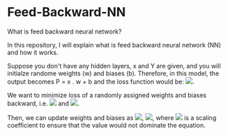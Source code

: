 # Feed-Backward-NN
What is feed backward neural network?

In this repository, I will explain what is feed backward neural network (NN) and how it works.


Suppose you don't have any hidden layers, x and Y are given, and you will initialze randome weights (w) and biases (b).
Therefore, in this model, the output becomes P = x . w + b and the loss function would be:
<img src="https://render.githubusercontent.com/render/math?math=\textit{LOSS}= \frac{1}{2} [P - Y]^{2} = \frac{1}{2} [x . w %2B b - Y]^{2}">.

We want to minimize loss of a randomly assigned weights and biases backward, i.e. <img src="https://render.githubusercontent.com/render/math?math=\frac{\partial \textit{LOSS}}{\partial w} = x ^{t} . (P - Y)"> and <img src="https://render.githubusercontent.com/render/math?math=\frac{\partial \textit{LOSS}}{\partial b} = P - Y">.

Then, we can update weights and biases as <img src="https://render.githubusercontent.com/render/math?math=w = w - \lambda w ^{t} . (P - Y)">, <img src="https://render.githubusercontent.com/render/math?math=b = b - \lambda (P-Y)">, where <img src="https://render.githubusercontent.com/render/math?math=\lambda"> is a scaling coefficient to ensure that the value would not dominate the equation.

